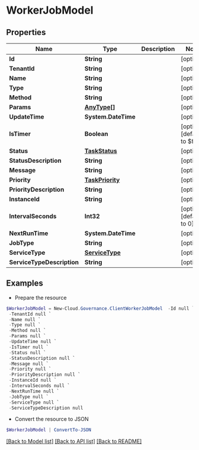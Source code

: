 # WorkerJobModel
## Properties

Name | Type | Description | Notes
------------ | ------------- | ------------- | -------------
**Id** | **String** |  | [optional] 
**TenantId** | **String** |  | [optional] 
**Name** | **String** |  | [optional] 
**Type** | **String** |  | [optional] 
**Method** | **String** |  | [optional] 
**Params** | [**AnyType[]**](AnyType.md) |  | [optional] 
**UpdateTime** | **System.DateTime** |  | [optional] 
**IsTimer** | **Boolean** |  | [optional] [default to $false]
**Status** | [**TaskStatus**](TaskStatus.md) |  | [optional] 
**StatusDescription** | **String** |  | [optional] 
**Message** | **String** |  | [optional] 
**Priority** | [**TaskPriority**](TaskPriority.md) |  | [optional] 
**PriorityDescription** | **String** |  | [optional] 
**InstanceId** | **String** |  | [optional] 
**IntervalSeconds** | **Int32** |  | [optional] [default to 0]
**NextRunTime** | **System.DateTime** |  | [optional] 
**JobType** | **String** |  | [optional] 
**ServiceType** | [**ServiceType**](ServiceType.md) |  | [optional] 
**ServiceTypeDescription** | **String** |  | [optional] 

## Examples

- Prepare the resource
```powershell
$WorkerJobModel = New-Cloud.Governance.ClientWorkerJobModel  -Id null `
 -TenantId null `
 -Name null `
 -Type null `
 -Method null `
 -Params null `
 -UpdateTime null `
 -IsTimer null `
 -Status null `
 -StatusDescription null `
 -Message null `
 -Priority null `
 -PriorityDescription null `
 -InstanceId null `
 -IntervalSeconds null `
 -NextRunTime null `
 -JobType null `
 -ServiceType null `
 -ServiceTypeDescription null
```

- Convert the resource to JSON
```powershell
$WorkerJobModel | ConvertTo-JSON
```

[[Back to Model list]](../README.md#documentation-for-models) [[Back to API list]](../README.md#documentation-for-api-endpoints) [[Back to README]](../README.md)

